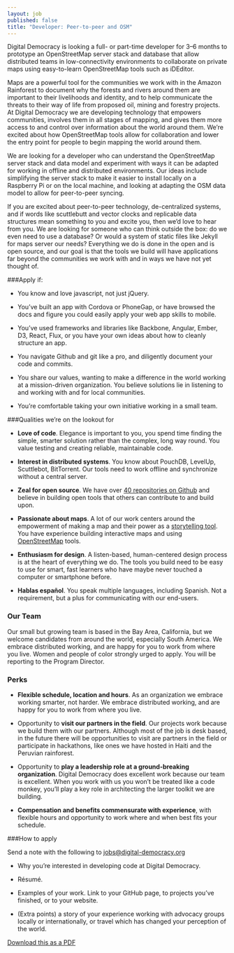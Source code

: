 ```yaml
---
layout: job
published: false
title: "Developer: Peer-to-peer and OSM"
---
```


Digital Democracy is looking a full- or part-time developer for 3–6 months to prototype an OpenStreetMap server stack and database that allow distributed teams in low-connectivity environments to collaborate on private maps using easy-to-learn OpenStreetMap tools such as iDEditor.

Maps are a powerful tool for the communities we work with in the Amazon Rainforest to document why the forests and rivers around them are important to their livelihoods and identity, and to help communicate the threats to their way of life from proposed oil, mining and forestry projects. At Digital Democracy we are developing technology that empowers communities, involves them in all stages of mapping, and gives them more access to and control over information about the world around them. We’re excited about how OpenStreetMap tools allow for collaboration and lower the entry point for people to begin mapping the world around them.

We are looking for a developer who can understand the OpenStreetMap server stack and data model and experiment with ways it can be adapted for working in offline and distributed environments. Our ideas include simplifying the server stack to make it easier to install locally on a Raspberry Pi or on the local machine, and looking at adapting the OSM data model to allow for peer-to-peer syncing.

If you are excited about peer-to-peer technology, de-centralized systems, and if words like scuttlebutt and vector clocks and replicable data structures mean something to you and excite you, then we’d love to hear from you. We are looking for someone who can think outside the box: do we even need to use a database? Or would a system of static files like Jekyll for maps server our needs? Everything we do is done in the open and is open source, and our goal is that the tools we build will have applications far beyond the communities we work with and in ways we have not yet thought of.

###Apply if:

- You know and love javascript, not just jQuery.

- You’ve built an app with Cordova or PhoneGap, or have browsed the docs and figure you could easily apply your web app skills to mobile.

- You’ve used frameworks and libraries like Backbone, Angular, Ember, D3, React, Flux, or you have your own ideas about how to cleanly structure an app.

- You navigate Github and git like a pro, and diligently document your code and commits.

- You share our values, wanting to make a difference in the world working at a mission-driven organization. You believe solutions lie in listening to and working with and for local communities.

- You’re comfortable taking your own initiative working in a small team.

###Qualities we’re on the lookout for

- **Love of code**. Elegance is important to you, you spend time finding the simple, smarter solution rather than the complex, long way round. You value testing and creating reliable, maintainable code.

- **Interest in distributed systems**. You know about PouchDB, LevelUp, Scuttlebot, BitTorrent. Our tools need to work offline and synchronize without a central server.

- **Zeal for open source**. We have over [40 repositories on Github](https://github.com/digidem) and believe in building open tools that others can contribute to and build upon.

- **Passionate about maps**. A lot of our work centers around the empowerment of making a map and their power as a [storytelling tool](http://www.giveclearwater.org/map/). You have experience building interactive maps and using [OpenStreetMap](http://www.openstreetmap.org/) tools.

- **Enthusiasm for design**. A listen-based, human-centered design process is at the heart of everything we do. The tools you build need to be easy to use for smart, fast learners who have maybe never touched a computer or smartphone before.

- **Hablas español**. You speak multiple languages, including Spanish. Not a requirement, but a plus for communicating with our end-users.

### Our Team

Our small but growing team is based in the Bay Area, California, but we welcome candidates from around the world, especially South America. We embrace distributed working, and are happy for you to work from where you live. Women and people of color strongly urged to apply. You will be reporting to the Program Director.

### Perks

- **Flexible schedule, location and hours**. As an organization we embrace working smarter, not harder. We embrace distributed working, and are happy for you to work from where you live.

- Opportunity to **visit our partners in the field**. Our projects work because we build them with our partners. Although most of the job is desk based, in the future there will be opportunities to visit are partners in the field or participate in hackathons, like ones we have hosted in Haiti and the Peruvian rainforest.

- Opportunity to **play a leadership role at a ground-breaking organization**. Digital Democracy does excellent work because our team is excellent. When you work with us you won’t be treated like a code monkey, you’ll play a key role in architecting the larger toolkit we are building.

- **Compensation and benefits commensurate with experience**, with flexible hours and opportunity to work where and when best fits your schedule.

###How to apply

Send a note with the following to jobs@digital-democracy.org

- Why you’re interested in developing code at Digital Democracy.

- Résumé.

- Examples of your work. Link to your GitHub page, to projects you’ve finished, or to your website.

- (Extra points) a story of your experience working with advocacy groups locally or internationally, or travel which has changed your perception of the world.

[Download this as a PDF](/assets/DdDeveloperJobOpeningMay2015.pdf)

